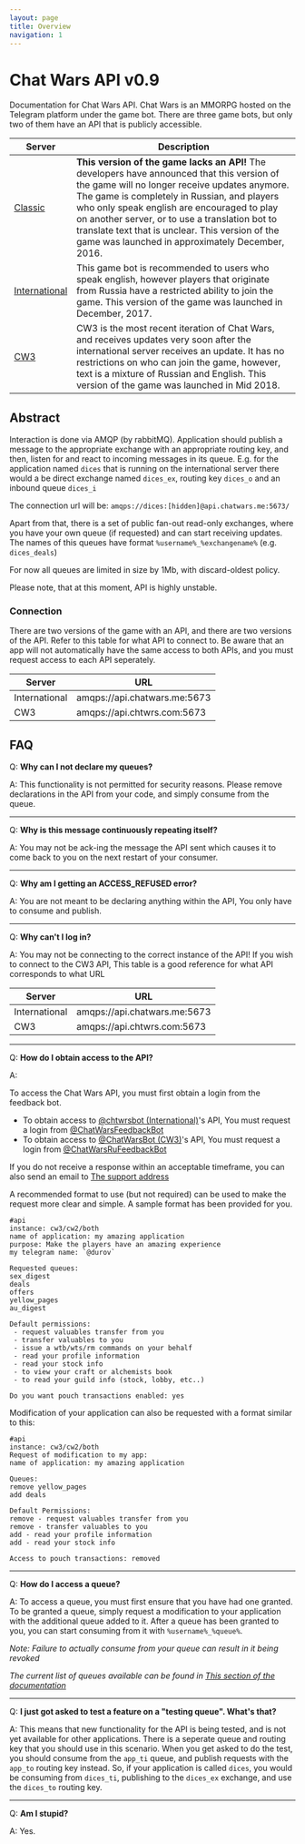 ```yaml
---
layout: page
title: Overview
navigation: 1
---
```


# Chat Wars API v0.9
Documentation for Chat Wars API. Chat Wars is an MMORPG hosted on the Telegram platform under the game bot. There are three game bots, but only two of them have an API that is publicly accessible.

| Server | Description |
| --- | --- |
| [Classic](https://t.me/ChatWarsClassicBot) | **This version of the game lacks an API!** The developers have announced that this version of the game will no longer receive updates anymore. The game is completely in Russian, and players who only speak english are encouraged to play on another server, or to use a translation bot to translate text that is unclear. This version of the game was launched in approximately December, 2016. |
| [International](https://t.me/chtwrsbot) | This game bot is recommended to users who speak english, however players that originate from Russia have a restricted ability to join the game. This version of the game was launched in December, 2017. |
| [CW3](https://t.me/chatwarsbot) | CW3 is the most recent iteration of Chat Wars, and receives updates very soon after the international server receives an update. It has no restrictions on who can join the game, however, text is a mixture of Russian and English. This version of the game was launched in Mid 2018. |

## Abstract
Interaction is done via AMQP (by rabbitMQ). Application should publish a message to the appropriate exchange with  an appropriate routing key, and then, listen for and react to incoming messages in its queue. E.g. for the application named `dices` that is running on the international server there would a be direct exchange named `dices_ex`, routing key `dices_o` and an inbound queue `dices_i`

The connection url will be: `amqps://dices:[hidden]@api.chatwars.me:5673/`

Apart from that, there is a set of public fan-out read-only exchanges, where you have your own queue (if requested) and can start receiving updates. The names of this queues have format `%username%_%exchangename%`
(e.g. `dices_deals`)

For now all queues are limited in size by 1Mb, with discard-oldest policy. 

Please note, that at this moment, API is highly unstable.

### Connection

There are two versions of the game with an API, and there are two versions of the API. Refer to this table for what API to connect to. Be aware that an app will not automatically have the same access to both APIs, and you must request access to each API seperately.

| Server | URL |
| --- | --- |
| International | amqps://api.chatwars.me:5673 |
| CW3 | amqps://api.chtwrs.com:5673 |

## FAQ
Q: **Why can I not declare my queues?**

A: This functionality is not permitted for security reasons. Please remove declarations in the API from your code, and simply consume from the queue.

---
Q: **Why is this message continuously repeating itself?**

A: You may not be ack-ing the message the API sent which causes it to come back to you on the next restart of your consumer.

---
Q: **Why am I getting an ACCESS_REFUSED error?**

A: You are not meant to be declaring anything within the API, You only have to consume and publish.

---
Q: **Why can't I log in?**

A: You may not be connecting to the correct instance of the API! If you wish to connect to the CW3 API, This table is a good reference for what API corresponds to what URL

| Server | URL |
| --- | --- |
| International | amqps://api.chatwars.me:5673 |
| CW3 | amqps://api.chtwrs.com:5673 |

---
Q: **How do I obtain access to the API?**

A:

To access the Chat Wars API, you must first obtain a login from the feedback bot.
* To obtain access to [@chtwrsbot (International)](http://t.me/chtwrsbot)'s API, You must request a login from [@ChatWarsFeedbackBot](http://t.me/ChatWarsFeedbackBot)
* To obtain access to [@ChatWarsBot (CW3)](http://t.me/ChatWarsBot)'s API, You must request a login from [@ChatWarsRuFeedbackBot](http://t.me/ChatWarsRuFeedbackBot)

If you do not receive a response within an acceptable timeframe, you can also send an email to [The support address](mailto:support@chtwrs.freshdesk.com)

A recommended format to use (but not required) can be used to make the request more clear and simple. A sample format has been provided for you.
```plaintext
#api
instance: cw3/cw2/both
name of application: my amazing application
purpose: Make the players have an amazing experience
my telegram name: `@durov`

Requested queues:
sex_digest
deals
offers
yellow_pages
au_digest

Default permissions:
 - request valuables transfer from you
 - transfer valuables to you
 - issue a wtb/wts/rm commands on your behalf
 - read your profile information
 - read your stock info
 - to view your craft or alchemists book
 - to read your guild info (stock, lobby, etc..)

Do you want pouch transactions enabled: yes
```

Modification of your application can also be requested with a format similar to this:
```plaintext
#api
instance: cw3/cw2/both
Request of modification to my app:
name of application: my amazing application

Queues:
remove yellow_pages
add deals

Default Permissions:
remove - request valuables transfer from you
remove - transfer valuables to you
add - read your profile information
add - read your stock info

Access to pouch transactions: removed
```

---
Q: **How do I access a queue?**

A: To access a queue, you must first ensure that you have had one granted. To be granted a queue, simply request a modification to your application with the additional queue added to it. After a queue has been granted to you, you can start consuming from it with `%username%_%queue%`.

*Note: Failure to actually consume from your queue can result in it being revoked*

*The current list of queues available can be found in [This section of the documentation](https://chatwars.github.io/chatwars-api-docs/public-exchanges.html)*

---
Q: **I just got asked to test a feature on a "testing queue". What's that?**

A: This means that new functionality for the API is being tested, and is not yet available for other applications. There is a seperate queue and routing key that you should use in this scenario. When you get asked to do the test, you should consume from the `app_ti` queue, and publish requests with the `app_to` routing key instead. So, if your application is called `dices`, you would be consuming from `dices_ti`, publishing to the `dices_ex` exchange, and use the `dices_to` routing key.

---
Q: **Am I stupid?**

A: Yes.
